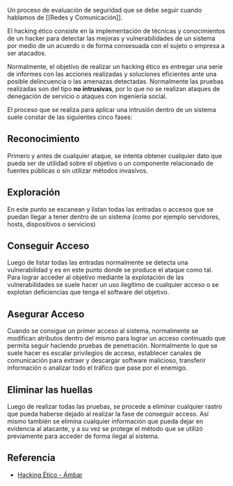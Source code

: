 Un proceso de evaluación de seguridad que se debe seguir cuando hablamos de [[Redes y Comunicación]].

El hacking ético consiste en la implementación de técnicas y conocimientos de un hacker para detectar las mejoras y vulnerabilidades de un sistema por medio de un acuerdo o de forma consesuada con el sujeto o empresa a ser atacados.

Normalmente, el objetivo de realizar un hacking ético es entregar una serie de informes con las acciones realizadas y soluciones eficientes ante una posible delincuencia o las amenazas detectadas. Normalmente las pruebas realizadas son del tipo **no intrusivas**, por lo que no se realizan ataques de denegación de servicio o ataques con ingeniería social.

El proceso que se realiza para aplicar una intrusión dentro de un sistema suele constar de las siguientes cinco fases:

## Reconocimiento
Primero y antes de cualquier ataque, se intenta obtener cualquier dato que pueda ser de utilidad sobre el objetivo o un componente relacionado de fuentes públicas o sin utilizar métodos invasivos.
## Exploración
En este punto se escanean y listan todas las entradas o accesos que se puedan llegar a tener dentro de un sistema (como por ejemplo servidores, hosts, dispositivos o servicios)
## Conseguir Acceso
Luego de listar todas las entradas normalmente se detecta una vulnerabilidad y es en este punto donde se produce el ataque como tal. Para lograr acceder al objetivo mediante la explotación de las vulnerabilidades se suele hacer un uso ilegítimo de cualquier acceso o se explotan deficiencias que tenga el software del objetivo.
## Asegurar Acceso
Cuando se consigue un primer acceso al sistema, normalmente se modifican atributos dentro del mismo para lograr un acceso continuado que permita seguir haciendo pruebas de penetración. Normalmente lo que se suele hacer es escalar privilegios de acceso, establecer canales de comunicación para extraer y descargar software malicioso, transferir información o analizar todo el tráfico que pase por el enemigo.
## Eliminar las huellas
Luego de realizar todas las pruebas, se procede a eliminar cualquier rastro que pueda haberse dejado al realizar la fase de conseguir acceso. Así mismo también se elimina cualquier información que pueda dejar en evidencia al atacante, y a su vez se protege el método que se utilizó previamente para acceder de forma ilegal al sistema.

## Referencia
- [Hacking Ético - Ámbar](https://ambar.es/soluciones/ciberseguridad/hacking-etico/)